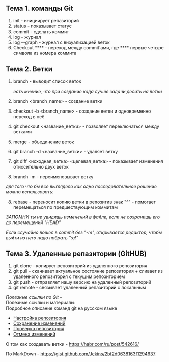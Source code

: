 ## Тема 1. команды Git
	
1. init - инициирует репазиторий
2. status - показывает статус
3. commit - сделать коммит
4. log - журнал
5. log --graph - журнал с визуализацией веток
6. Checkout **** - переход между commit'ами, где **** первые четыре символа из номера коммита
	
	
## Тема 2. Ветки
1. branch - выводит список веток

	
	*есть мнение, что при создание кода лучше задачи делить на ветки*
	
2. branch <branch_name> - создание ветки
3. checkout -b <branch_name> - создание ветки и одновременно переход в неё
4. git checkout <название_ветки> - позволяет переключаться между ветками
5. merge - объединение веток
6. git branch -d <название_ветки> - удаляет ветку
7. git diff <исходная_ветка> <целевая_ветка> - показывает изменения относительно двух веток
8. branch -m - переименовывает ветку
	
*для того что бы все выглядело как одно последовательное решение можно использовать:*
	
8. rebase - переносит копию ветки в репозитив
знак "**^**" - помогает перемещаться по предшествующим коммитам
	
_*ЗАПОМНИ* ты не увидишь изменений в файле, если не сохранишь его до перемещений "HEAD"_

_Если случайно вошел в commit без "-m", открывается редактор, чтобы выйти из него надо набрать ":q!"_
	
	
## Тема 3. Удаленные репазитории (GitHUB)
	
	
1. git clone - копирует репозиторий из удаленного репозитория
2. git pull - скачивает актуальное состояние репозитория + сливает из удаленного репозитория с текущим репозиторием
3. git push - отправляет нашу версию на удаленный репозиторий
4. git remote - связывает удаленный репазиторий с локальным
	
_Полезные ссылки по Git_ - <br>
	Полезные ссылки и материалы:<br>
	Подробное описание команд git на русском языке <br>
* [Настройка репозитория](https://www.atlassian.com/ru/git/tutorials/setting-up-a-repository)
* [Сохранение изменений](https://www.atlassian.com/ru/git/tutorials/saving-changes)
* [Проверка репозитория](https://www.atlassian.com/ru/git/tutorials/inspecting-a-repository)
* [Отмена изменений](https://www.atlassian.com/ru/git/tutorials/undoing-changes)
	
	
О том как создавать ветки -  https://habr.com/ru/post/542616/
	
По MarkDown - https://gist.github.com/Jekins/2bf2d0638163f1294637
	
	
	
